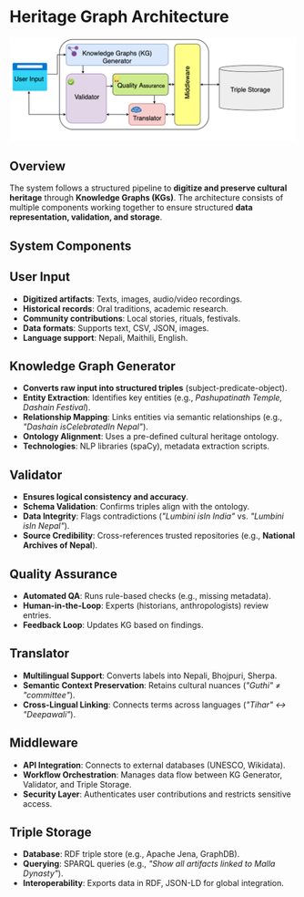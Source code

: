 
# Heritage Graph Architecture

![Heritage Graph Architecture](image.png)


## Overview

The system follows a structured pipeline to **digitize and preserve cultural heritage** through **Knowledge Graphs (KGs)**. The architecture consists of multiple components working together to ensure structured **data representation, validation, and storage**.

## System Components

##  User Input  
- **Digitized artifacts**: Texts, images, audio/video recordings.  
- **Historical records**: Oral traditions, academic research.  
- **Community contributions**: Local stories, rituals, festivals.  
- **Data formats**: Supports text, CSV, JSON, images.  
- **Language support**: Nepali, Maithili, English.  

## Knowledge Graph Generator  
- **Converts raw input into structured triples** (subject-predicate-object).  
- **Entity Extraction**: Identifies key entities (e.g., *Pashupatinath Temple, Dashain Festival*).  
- **Relationship Mapping**: Links entities via semantic relationships (e.g., *"Dashain isCelebratedIn Nepal"*).  
- **Ontology Alignment**: Uses a pre-defined cultural heritage ontology.  
- **Technologies**: NLP libraries (spaCy), metadata extraction scripts.  

## Validator  
-  **Ensures logical consistency and accuracy**.  
- **Schema Validation**: Confirms triples align with the ontology.  
- **Data Integrity**: Flags contradictions (*"Lumbini isIn India"* vs. *"Lumbini isIn Nepal"*).  
- **Source Credibility**: Cross-references trusted repositories (e.g., **National Archives of Nepal**).  

## Quality Assurance  
- **Automated QA**: Runs rule-based checks (e.g., missing metadata).  
- **Human-in-the-Loop**: Experts (historians, anthropologists) review entries.  
- **Feedback Loop**: Updates KG based on findings.  

## Translator  
- **Multilingual Support**: Converts labels into Nepali, Bhojpuri, Sherpa.  
- **Semantic Context Preservation**: Retains cultural nuances (*"Guthi" ≠ "committee"*).  
- **Cross-Lingual Linking**: Connects terms across languages (*"Tihar" ↔ "Deepawali"*).  

## Middleware  
- **API Integration**: Connects to external databases (UNESCO, Wikidata).  
- **Workflow Orchestration**: Manages data flow between KG Generator, Validator, and Triple Storage.  
- **Security Layer**: Authenticates user contributions and restricts sensitive access.  

## Triple Storage  
- **Database**: RDF triple store (e.g., Apache Jena, GraphDB).  
- **Querying**: SPARQL queries (e.g., *"Show all artifacts linked to Malla Dynasty"*).  
- **Interoperability**: Exports data in RDF, JSON-LD for global integration.  





